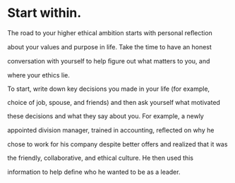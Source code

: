 # Start within.

The road to your higher ethical ambition starts with personal reﬂection

about your values and purpose in life. Take the time to have an honest

conversation with yourself to help ﬁgure out what matters to you, and

where your ethics lie.

To start, write down key decisions you made in your life (for example,

choice of job, spouse, and friends) and then ask yourself what motivated

these decisions and what they say about you. For example, a newly

appointed division manager, trained in accounting, reﬂected on why he

chose to work for his company despite better offers and realized that it was

the friendly, collaborative, and ethical culture. He then used this

information to help deﬁne who he wanted to be as a leader.